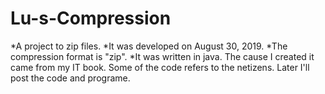 # Lu-s-Compression
*A project to zip files.
*It was developed on August 30, 2019.
*The compression format is "zip".
*It was written in java.
The cause I created it came from my IT book.
Some of the code refers to the netizens.
Later I'll post the code and programe.
